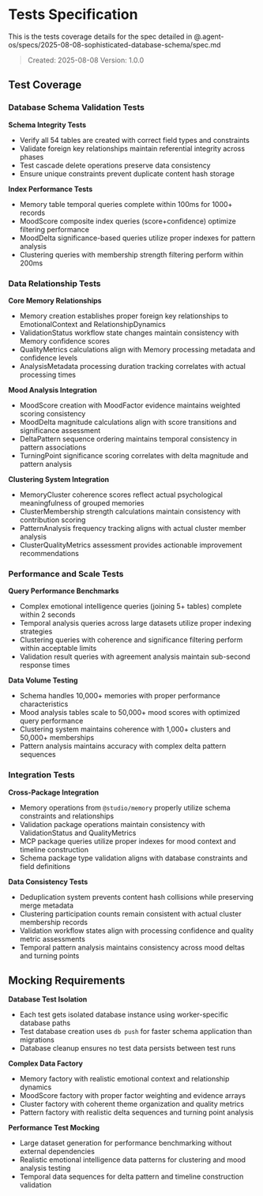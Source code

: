 # Tests Specification

This is the tests coverage details for the spec detailed in @.agent-os/specs/2025-08-08-sophisticated-database-schema/spec.md

> Created: 2025-08-08
> Version: 1.0.0

## Test Coverage

### Database Schema Validation Tests

**Schema Integrity Tests**

- Verify all 54 tables are created with correct field types and constraints
- Validate foreign key relationships maintain referential integrity across phases
- Test cascade delete operations preserve data consistency
- Ensure unique constraints prevent duplicate content hash storage

**Index Performance Tests**

- Memory table temporal queries complete within 100ms for 1000+ records
- MoodScore composite index queries (score+confidence) optimize filtering performance
- MoodDelta significance-based queries utilize proper indexes for pattern analysis
- Clustering queries with membership strength filtering perform within 200ms

### Data Relationship Tests

**Core Memory Relationships**

- Memory creation establishes proper foreign key relationships to EmotionalContext and RelationshipDynamics
- ValidationStatus workflow state changes maintain consistency with Memory confidence scores
- QualityMetrics calculations align with Memory processing metadata and confidence levels
- AnalysisMetadata processing duration tracking correlates with actual processing times

**Mood Analysis Integration**

- MoodScore creation with MoodFactor evidence maintains weighted scoring consistency
- MoodDelta magnitude calculations align with score transitions and significance assessment
- DeltaPattern sequence ordering maintains temporal consistency in pattern associations
- TurningPoint significance scoring correlates with delta magnitude and pattern analysis

**Clustering System Integration**

- MemoryCluster coherence scores reflect actual psychological meaningfulness of grouped memories
- ClusterMembership strength calculations maintain consistency with contribution scoring
- PatternAnalysis frequency tracking aligns with actual cluster member analysis
- ClusterQualityMetrics assessment provides actionable improvement recommendations

### Performance and Scale Tests

**Query Performance Benchmarks**

- Complex emotional intelligence queries (joining 5+ tables) complete within 2 seconds
- Temporal analysis queries across large datasets utilize proper indexing strategies
- Clustering queries with coherence and significance filtering perform within acceptable limits
- Validation result queries with agreement analysis maintain sub-second response times

**Data Volume Testing**

- Schema handles 10,000+ memories with proper performance characteristics
- Mood analysis tables scale to 50,000+ mood scores with optimized query performance
- Clustering system maintains coherence with 1,000+ clusters and 50,000+ memberships
- Pattern analysis maintains accuracy with complex delta pattern sequences

### Integration Tests

**Cross-Package Integration**

- Memory operations from `@studio/memory` properly utilize schema constraints and relationships
- Validation package operations maintain consistency with ValidationStatus and QualityMetrics
- MCP package queries utilize proper indexes for mood context and timeline construction
- Schema package type validation aligns with database constraints and field definitions

**Data Consistency Tests**

- Deduplication system prevents content hash collisions while preserving merge metadata
- Clustering participation counts remain consistent with actual cluster membership records
- Validation workflow states align with processing confidence and quality metric assessments
- Temporal pattern analysis maintains consistency across mood deltas and turning points

## Mocking Requirements

**Database Test Isolation**

- Each test gets isolated database instance using worker-specific database paths
- Test database creation uses `db push` for faster schema application than migrations
- Database cleanup ensures no test data persists between test runs

**Complex Data Factory**

- Memory factory with realistic emotional context and relationship dynamics
- MoodScore factory with proper factor weighting and evidence arrays
- Cluster factory with coherent theme organization and quality metrics
- Pattern factory with realistic delta sequences and turning point analysis

**Performance Test Mocking**

- Large dataset generation for performance benchmarking without external dependencies
- Realistic emotional intelligence data patterns for clustering and mood analysis testing
- Temporal data sequences for delta pattern and timeline construction validation
